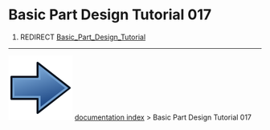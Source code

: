 # Basic Part Design Tutorial 017
1.  REDIRECT [Basic_Part_Design_Tutorial](Basic_Part_Design_Tutorial.md)



---
![](images/Button_right.svg) [documentation index](../README.md) > Basic Part Design Tutorial 017

